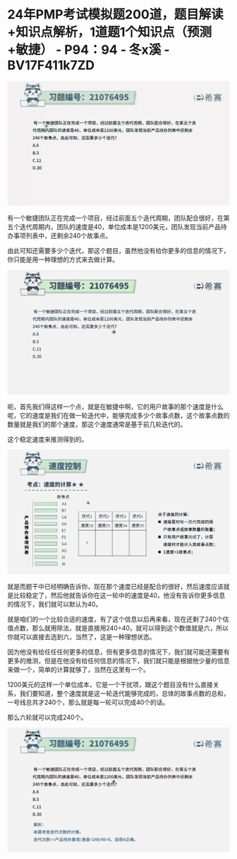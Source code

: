 # 24年PMP考试模拟题200道，题目解读+知识点解析，1道题1个知识点（预测+敏捷） - P94：94 - 冬x溪 - BV17F411k7ZD

![](img/590c3f0d8adeb0188bca33c589d5db56_0.png)

有一个敏捷团队正在完成一个项目，经过前面五个迭代周期，团队配合很好，在第五个迭代周期内，团队的速度是40，单位成本是1200美元，团队发现当前产品待办事项列表中，还剩余240个故事点。

由此可知还需要多少个迭代，那这个题目，虽然他没有给你更多的信息的情况下，你只能是用一种理想的方式来去做计算。



![](img/590c3f0d8adeb0188bca33c589d5db56_2.png)

呃，首先我们得这样一个点，就是在敏捷中啊，它的用户故事的那个速度是什么呢，它的速度是我们在做一轮迭代中，能够完成多少个故事点数，这个故事点数的数量就是我们的那个速度，那这个速度通常是基于前几轮迭代的。

这个稳定速度来推测得到的。

![](img/590c3f0d8adeb0188bca33c589d5db56_4.png)

就是而题干中已经明确告诉你，现在那个速度已经是配合的很好，然后速度应该就是比较稳定了，然后他就告诉你在这一轮中的速度是40，他没有告诉你更多信息的情况下，我们就可以默认为40。

就是咱们的一个比较合适的速度，有了这个信息以后再来看，现在还剩了240个估值点数，那么就用除法，就是直接用240÷40，就可以得到这个数值就是六，所以你就可以直接去选到六，当然了，这是一种理想状态。

因为他没有给任任任何更多的信息，但有更多信息的情况下，我们就可能还需要有更多的推测，但是在他没有给任何信息的情况下，我们就只能是根据他少量的信息来做一个，简单的计算就够了，当然在这里有一个。

1200美元的这样一个单位成本，它是一个干扰项，跟这个题目没有什么直接关系，我们要知道，整个速度就是这一轮迭代能够完成的，总体的故事点数的总和，一号线总共才240个，那么就是每一轮可以完成40个的话。

那么六轮就可以完成240个。

![](img/590c3f0d8adeb0188bca33c589d5db56_6.png)